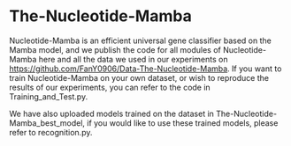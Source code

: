 # The-Nucleotide-Mamba

Nucleotide-Mamba is an efficient universal gene classifier based on the Mamba model, and we publish the code for all modules of Nucleotide-Mamba here and all the data we used in our experiments on https://github.com/FanY0906/Data-The-Nucleotide-Mamba. If you want to train Nucleotide-Mamba on your own dataset, or wish to reproduce the results of our experiments, you can refer to the code in Training_and_Test.py.

We have also uploaded models trained on the dataset in The-Nucleotide-Mamba_best_model, if you would like to use these trained models, please refer to recognition.py.
